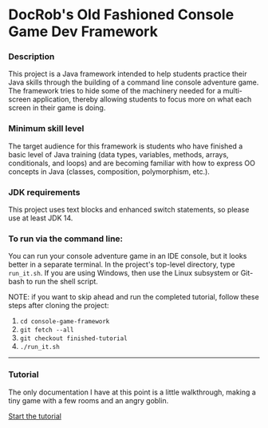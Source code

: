 # DocRob's Old Fashioned Console Game Dev Framework

### Description 
This project is a Java framework intended to help students practice their Java skills through the building of a command line console adventure game. The framework tries to hide some of the machinery needed for a multi-screen application, thereby allowing students to focus more on what each screen in their game is doing.

### Minimum skill level
The target audience for this framework is students who have finished a basic level of Java training (data types, variables, methods, arrays, conditionals, and loops) and are becoming familiar with how to express OO concepts in Java (classes, composition, polymorphism, etc.).

### JDK requirements
This project uses text blocks and enhanced switch statements, so please use at least JDK 14.

### To run via the command line:
You can run your console adventure game in an IDE console, but it looks better in a separate terminal. In the project's top-level directory, type `run_it.sh`. If you are using Windows, then use the Linux subsystem or Git-bash to run the shell script. 

NOTE: if you want to skip ahead and run the completed tutorial, follow these steps after cloning the project:
1. `cd console-game-framework`
2. `git fetch --all`
3. `git checkout finished-tutorial`
4. `./run_it.sh`

---

### Tutorial

The only documentation I have at this point is a little walkthrough, making a tiny game with a few rooms and an angry goblin.

[Start the tutorial](tutorial/start_here.md)
